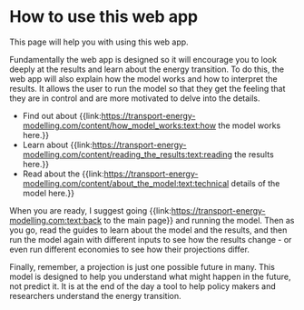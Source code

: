 # How to use this web app
This page will help you with using this web app. 

Fundamentally the web app is designed so it will encourage you to look deeply at the results and learn about the energy transition. To do this, the web app will also explain how the model works and how to interpret the results. It allows the user to run the model so that they get the feeling that they are in control and are more motivated to delve into the details. 

- Find out about {{link:https://transport-energy-modelling.com/content/how_model_works:text:how the model works here.}}
- Learn about {{link:https://transport-energy-modelling.com/content/reading_the_results:text:reading the results here.}}
- Read about the {{link:https://transport-energy-modelling.com/content/about_the_model:text:technical details of the model here.}}

When you are ready, I suggest going {{link:https://transport-energy-modelling.com:text:back to the main page}} and running the model. Then as you go, read the guides to learn about the model and the results, and then run the model again with different inputs to see how the results change - or even run different economies to see how their projections differ.

Finally, remember, a projection is just one possible future in many. This model is designed to help you understand what might happen in the future, not predict it. It is at the end of the day a tool to help policy makers and researchers understand the energy transition.
